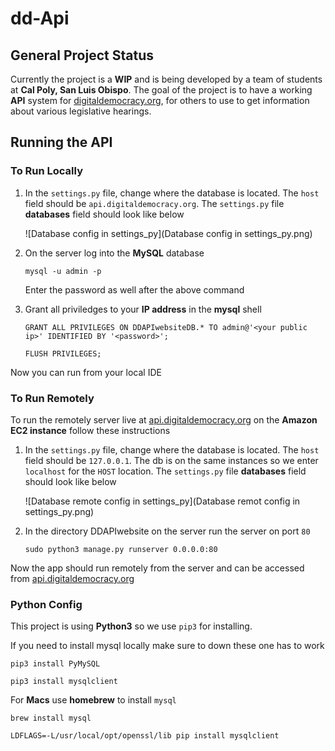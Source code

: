 # dd-Api

## General Project Status
 
 Currently the project is a **WIP** and is being developed by a team of students at **Cal Poly, San Luis Obispo**. The goal of the project is to have a working **API** system for [digitaldemocracy.org](http://digitaldemocracy.org/), for others to use to get information about various legislative hearings.


## Running the API


### To Run Locally

1. In the `settings.py` file, change where the database is located. The `host` field should be `api.digitaldemocracy.org`. The `settings.py` file **databases** field should look like below

	![Database config in settings_py](Database config in settings_py.png)
	
2. On the server log into the **MySQL** database
	
	```
	mysql -u admin -p
	```
	Enter the password as well after the above command

3. 	Grant all priviledges to your **IP address** in the **mysql** shell

	```
	GRANT ALL PRIVILEGES ON DDAPIwebsiteDB.* TO admin@'<your public ip>' IDENTIFIED BY '<password>';
	```
	```
	FLUSH PRIVILEGES;
	```

Now you can run from your local IDE

### To Run Remotely
To run the remotely server live at [api.digitaldemocracy.org](http://api.digitaldemocracy.org/) on the **Amazon EC2 instance** follow these instructions


1. In the `settings.py` file, change where the database is located. The `host` field should be `127.0.0.1`. The db is on the same instances so we enter `localhost` for the `HOST` location. The `settings.py` file **databases** field should look like below

	![Database remote config in settings_py](Database remot config in settings_py.png)
	
2. In the directory DDAPIwebsite on the server run the server on port `80`
	
	```
	sudo python3 manage.py runserver 0.0.0.0:80
	```

Now the app should run remotely from the server and can be accessed
from [api.digitaldemocracy.org](http://api.digitaldemocracy.org/)


### Python Config

This project is using **Python3** so we use `pip3` for installing. 

If you need to install mysql locally make sure to down these one has to work

 ```
 pip3 install PyMySQL
 ```
 
 ```
 pip3 install mysqlclient
 ``` 
 
 For **Macs** use **homebrew** to install `mysql`
 
 ```
 brew install mysql
 ```
  
 ```
 LDFLAGS=-L/usr/local/opt/openssl/lib pip install mysqlclient
 ```

